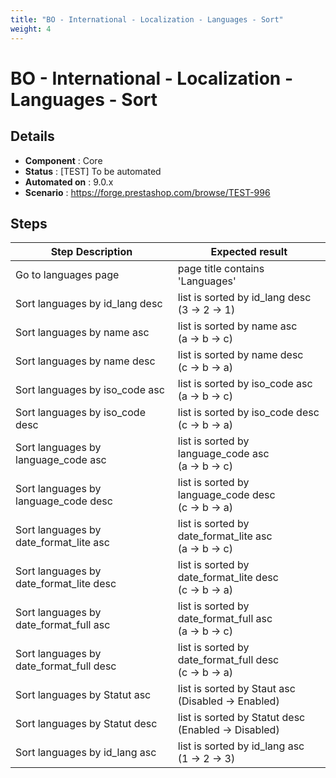 ```yaml
---
title: "BO - International - Localization - Languages - Sort"
weight: 4
---
```


# BO - International - Localization - Languages - Sort
## Details
* **Component** : Core
* **Status** : [TEST] To be automated
* **Automated on** : 9.0.x
* **Scenario** : https://forge.prestashop.com/browse/TEST-996

## Steps
| Step Description | Expected result |
| ----- | ----- |
| Go to languages page | page title contains 'Languages' |
| Sort languages by id_lang desc | list is sorted by id_lang desc<br>(3 -> 2 -> 1) |
| Sort languages by name asc | list is sorted by name asc<br>(a -> b -> c) |
| Sort languages by name desc | list is sorted by name desc<br>(c -> b -> a) |
| Sort languages by iso_code asc | list is sorted by iso_code asc<br>(a -> b -> c) |
| Sort languages by iso_code desc | list is sorted by iso_code desc<br>(c -> b -> a) |
| Sort languages by language_code asc | list is sorted by language_code asc<br>(a -> b -> c) |
| Sort languages by language_code desc | list is sorted by language_code desc<br>(c -> b -> a) |
| Sort languages by date_format_lite asc | list is sorted by date_format_lite asc<br>(a -> b -> c) |
| Sort languages by date_format_lite desc | list is sorted by date_format_lite desc<br>(c -> b -> a) |
| Sort languages by date_format_full asc | list is sorted by date_format_full asc<br>(a -> b -> c) |
| Sort languages by date_format_full desc | list is sorted by date_format_full desc<br>(c -> b -> a) |
| Sort languages by Statut asc | list is sorted by Staut asc<br>(Disabled -> Enabled) |
| Sort languages by Statut desc | list is sorted by Statut desc<br>(Enabled -> Disabled) |
| Sort languages by id_lang asc | list is sorted by id_lang asc <br>(1 -> 2 -> 3) |
